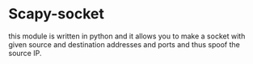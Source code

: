 # Scapy-socket
this module is written in python and it allows you to make a socket with given source and destination addresses and ports and thus spoof the source IP.
